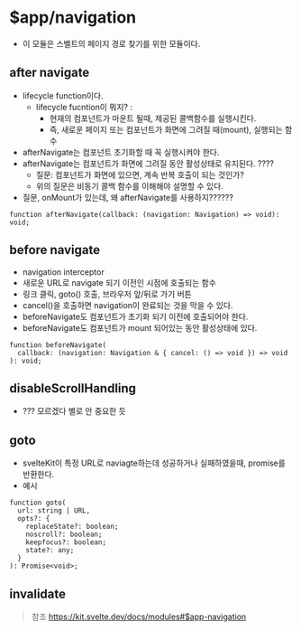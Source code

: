 # $app/navigation
- 이 모듈은 스벨트의 페이지 경로 찾기를 위한 모듈이다.

## after navigate
* lifecycle function이다.
  * lifecycle fucntion이 뭐지? : 
    * 현재의 컴포넌트가 마운트 될때, 제공된 콜백함수를 실행시킨다. 
    * 즉, 새로운 페이지 또는 컴포넌트가 화면에 그려질 때(mount), 실행되는 함수
* afterNavigate는 컴포넌트 초기화할 때 꼭 실행시켜야 한다.
* afterNavigate는 컴포넌트가 화면에 그려질 동안 활성상태로 유지된다. ???? 
  * 질문: 컴포넌트가 화면에 있으면, 계속 반복 호출이 되는 것인가? 
  * 위의 질문은 비동기 콜백 함수를 이해해야 설명할 수 있다.
*  질문, onMount가 있는데, 왜 afterNavigate를 사용하지??????
```svelte
function afterNavigate(callback: (navigation: Navigation) => void): void;
```

## before navigate
- navigation interceptor
- 새로운 URL로 navigate 되기 이전인 시점에 호출되는 함수
- 링크 클릭, goto() 호출, 브라우저 앞/뒤로 가기 버튼
- cancel()을 호출하면 navigation이 완료되는 것을 막을 수 있다.
- beforeNavigate도 컴포넌트가 초기화 되기 이전에 호출되어야 한다.
- beforeNavigate도 컴포넌트가 mount 되어있는 동안 활성상태에 있다.
```svelte
function beforeNavigate(
  callback: (navigation: Navigation & { cancel: () => void }) => void
): void;
```

## disableScrollHandling
* ??? 모르겠다 별로 안 중요한 듯

## goto
* svelteKit이 특정 URL로 naviagte하는데 성공하거나 실패하였을때, promise를 반환한다.
* 예시
```svelte
function goto(
  url: string | URL,
  opts?: {
    replaceState?: boolean;
    noscroll?: boolean;
    keepfocus?: boolean;
    state?: any;
  }
): Promise<void>;
```

## invalidate






> 참조
> https://kit.svelte.dev/docs/modules#$app-navigation